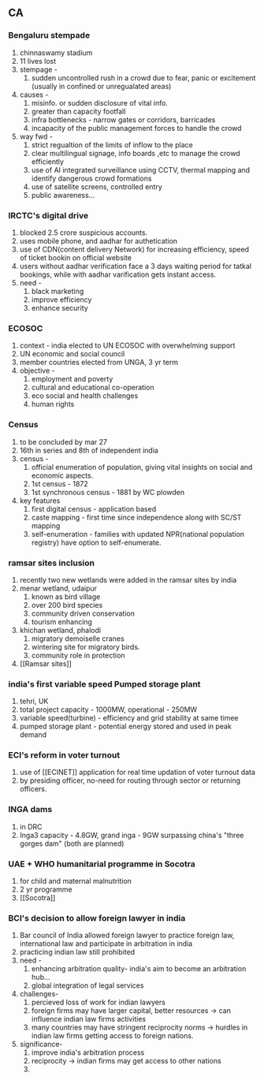 ## CA
### Bengaluru stempade
1. chinnaswamy stadium
2. 11 lives lost
3. stempage - 
	1. sudden uncontrolled rush in a crowd due to fear, panic or excitement (usually in confined or unregualated areas)
4. causes - 
	1. misinfo. or sudden disclosure of vital info.
	2. greater than capacity footfall
	3. infra bottlenecks - narrow gates or corridors, barricades
	4. incapacity of the public management forces to handle the crowd
5. way fwd - 
	1. strict regualtion of the limits of inflow to the place
	2. clear multilingual signage, info boards ,etc to manage the crowd efficiently
	3. use of AI integrated surveillance using CCTV, thermal mapping and identify dangerous crowd formations
	4. use of satellite screens, controlled entry
	5. public awareness...

### IRCTC's digital drive
1. blocked 2.5 crore suspicious accounts.
2. uses mobile phone, and  aadhar for authetication
3. use of CDN(content delivery Network) for increasing efficiency, speed of ticket bookin on official website
4. users without aadhar verification face a 3 days waiting period for tatkal bookings, while with aadhar varification  gets instant access.
5. need - 
	1. black marketing
	2. improve efficiency
	3. enhance security
### ECOSOC
1. context - india elected to UN ECOSOC with overwhelming support
2. UN economic and social council
3. member countries elected from UNGA, 3 yr term
4. objective - 
	1. employment and poverty
	2. cultural and educational co-operation
	3. eco social and health challenges
	4. human rights
### Census 
1. to be concluded by mar 27
2. 16th in series and 8th of independent india
3. census - 
	1. official enumeration of population, giving vital insights on social and economic aspects.
	2. 1st census - 1872
	3. 1st synchronous census - 1881 by WC plowden
4. key features 
	1. first digital census - application based
	2. caste mapping - first time since independence along with SC/ST mapping
	3. self-enumeration - families with updated NPR(national population registry) have option to self-enumerate.
### ramsar sites inclusion
1. recently two new wetlands were added in the ramsar sites by india
2. menar wetland, udaipur
	1. known as bird village
	2. over 200 bird species
	3. community driven conservation
	4. tourism enhancing
3. khichan wetland, phalodi
	1. migratory demoiselle cranes
	2. wintering site for migratory birds.
	3. community role in protection
4. [[Ramsar sites]]

### india's first variable speed Pumped storage plant
1. tehri, UK
2. total project capacity - 1000MW, operational - 250MW
3. variable speed(turbine) - efficiency and grid stability at same timee
4. pumped storage plant - potential energy stored and used in peak demand

### ECI's reform in voter turnout
1. use of [[ECINET]] application for real time updation of voter turnout data
2. by presiding officer, no-need for routing through sector or returning officers.

### INGA dams
1. in DRC
2. Inga3 capacity - 4.8GW, grand inga - 9GW surpassing china's "three gorges dam" (both are planned)

### UAE + WHO humanitarial programme in Socotra
1. for child and maternal malnutrition
2. 2 yr programme
3. [[Socotra]]

### BCI's decision to allow foreign lawyer in india
1. Bar council of India allowed foreign lawyer to practice foreign law, international law and participate in arbitration in india
2. practicing indian law still prohibited
3. need - 
	1. enhancing arbitration quality- india's aim to become an arbitration hub...
	2. global integration of legal services
4. challenges- 
	1. percieved loss of work for indian lawyers
	2. foreign firms may have larger capital, better resources -> can influence indian law firms activities
	3. many countries may have stringent reciprocity norms -> hurdles in indian law firms getting access to foreign nations.
5. significance- 
	1. improve india's arbitration process
	2. reciprocity -> indian firms may get access to other nations
	3. 